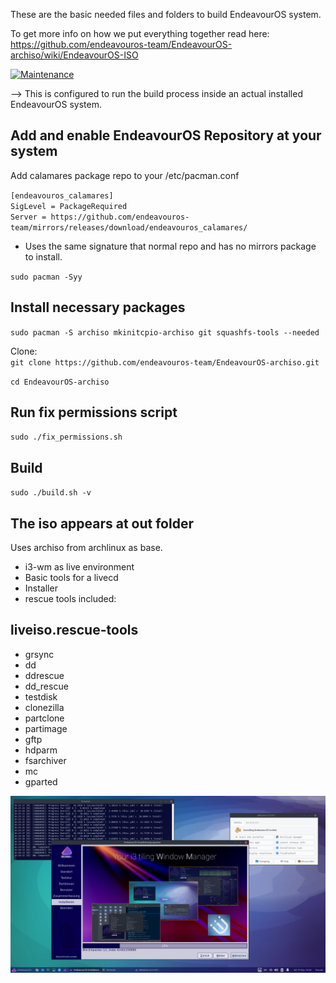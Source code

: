 These are the basic needed files and folders to build EndeavourOS system.

To get more info on how we put everything together read here:
https://github.com/endeavouros-team/EndeavourOS-archiso/wiki/EndeavourOS-ISO

[![Maintenance](https://img.shields.io/maintenance/yes/2020.svg)]()

--> This is configured to run the build process inside an actual installed EndeavourOS system.

## Add and enable EndeavourOS Repository at your system

Add calamares package repo to your /etc/pacman.conf

`[endeavouros_calamares]`\
`SigLevel = PackageRequired`\
`Server = https://github.com/endeavouros-team/mirrors/releases/download/endeavouros_calamares/`

* Uses the same signature that normal repo and has no mirrors package to install.

`sudo pacman -Syy`

## Install necessary packages
`sudo pacman -S archiso mkinitcpio-archiso git squashfs-tools --needed`

Clone:\
`git clone https://github.com/endeavouros-team/EndeavourOS-archiso.git`

`cd EndeavourOS-archiso`

## Run fix permissions script
`sudo ./fix_permissions.sh`

## Build
`sudo ./build.sh -v`

## The iso appears at out folder

Uses archiso from archlinux as base.

* i3-wm as live environment
* Basic tools for a livecd
* Installer
* rescue tools included:

## liveiso.rescue-tools
* grsync
* dd
* ddrescue
* dd_rescue
* testdisk
* clonezilla
* partclone
* partimage
* gftp
* hdparm
* fsarchiver
* mc
* gparted

![LiveISO Screenshot](https://raw.githubusercontent.com/endeavouros-team/artwork-images-logo/master/EndeavourOS-ISO-2020.png "LiveISO Screenshot")
